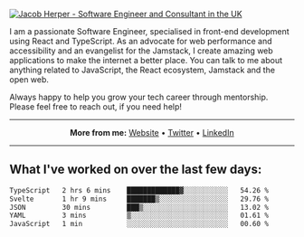 [![Jacob Herper - Software Engineer and Consultant in the UK](https://res.cloudinary.com/jacobherper/image/upload/v1641506277/gh-image.png)](https://jacobherper.com/)

I am a passionate Software Engineer, specialised in front-end development using React and TypeScript. As an advocate for web performance and accessibility and an evangelist for the Jamstack, I create amazing web applications to make the internet a better place. You can talk to me about anything related to JavaScript, the React ecosystem, Jamstack and the open web.

Always happy to help you grow your tech career through mentorship. Please feel free to reach out, if you need help!

---

<p align="center">
  <strong>More from me:</strong> 
  <a href="https://jacobherper.com/">Website</a> •
  <a href="https://twitter.com/intent/follow?screen_name=jakeherp&tw_p=followbutton">Twitter</a> •
  <a href="https://www.linkedin.com/in/jacobherper/">LinkedIn</a>
</p>

---

## What I've worked on over the last few days:

<!--START_SECTION:waka-->

```txt
TypeScript   2 hrs 6 mins    █████████████▓░░░░░░░░░░░   54.26 %
Svelte       1 hr 9 mins     ███████▒░░░░░░░░░░░░░░░░░   29.76 %
JSON         30 mins         ███▒░░░░░░░░░░░░░░░░░░░░░   13.02 %
YAML         3 mins          ▒░░░░░░░░░░░░░░░░░░░░░░░░   01.61 %
JavaScript   1 min           ░░░░░░░░░░░░░░░░░░░░░░░░░   00.60 %
```

<!--END_SECTION:waka-->

